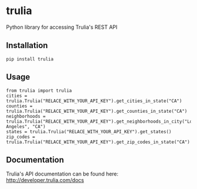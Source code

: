 # trulia

Python library for accessing Trulia's REST API

## Installation

    pip install trulia

## Usage

    from trulia import trulia
    cities = trulia.Trulia("RELACE_WITH_YOUR_API_KEY").get_cities_in_state("CA")
    counties = trulia.Trulia("RELACE_WITH_YOUR_API_KEY").get_counties_in_state("CA")
    neighborhoods = trulia.Trulia("RELACE_WITH_YOUR_API_KEY").get_neighborhoods_in_city("Los Angeles", "CA")
    states = trulia.Trulia("RELACE_WITH_YOUR_API_KEY").get_states()
    zip_codes = trulia.Trulia("RELACE_WITH_YOUR_API_KEY").get_zip_codes_in_state("CA")

## Documentation

Trulia's API documentation can be found here: http://developer.trulia.com/docs
